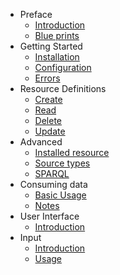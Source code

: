 - Preface
    - [Introduction]({url}/introduction)
    - [Blue prints]({url}/blueprints)
- Getting Started
    - [Installation]({url}/installation)
    - [Configuration]({url}/configuration)
    - [Errors]({url}/errors)
- Resource Definitions
    - [Create]({url}/create_definition)
    - [Read]({url}/definitions#get)
    - [Delete]({url}/definitions#delete)
    - [Update]({url}/definitions#patch)
- Advanced
    - [Installed resource]({url}/installed)
    - [Source types]({url}/source_types)
    - [SPARQL]({url}/sparql)
- Consuming data
    - [Basic Usage]({url}/consuming_data)
    - [Notes]({url}/notes)
- User Interface
    - [Introduction]({url}/ui_introduction)
- Input
	- [Introduction]({url}/input)
	- [Usage]({url}/input_usage)
